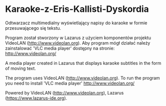 # Karaoke-z-Eris-Kallisti-Dyskordia

Odtwarzacz multimedialny wyświetlający napisy do karaoke w formie przesuwającego się tekstu.

Program został stworzony w Lazarus z użyciem komponentów projektu VideoLAN (http://www.videolan.org).
Aby program mógł działać należy zainstalować 'VLC media player' dostępny na stronie: http://www.videolan.org/



A media player created in Lazarus that displays karaoke subtitles in the form of moving text. 

The program uses VideoLAN (http://www.videolan.org).
To run the program you need to install 'VLC media player' http://www.videolan.org/



Powered by
VideoLAN (http://www.videolan.org), Lazarus (https://www.lazarus-ide.org).
